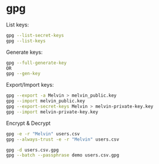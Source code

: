# gpg

List keys:
```sh
gpg --list-secret-keys
gpg --list-keys
```

Generate keys:
```sh
gpg --full-generate-key
OR
gpg --gen-key
```

Export/Import keys:
```sh
gpg --export -a Melvin > melvin_public.key
gpg --import melvin_public.key
gpg --export-secret-keys Melvin > melvin-private-key.key
gpg --import melvin-private-key.key
```

Encrypt & Decrypt
```sh
gpg -e -r "Melvin" users.csv
gpg --always-trust -e -r "Melvin" users.csv

gpg -d users.csv.gpg
gpg --batch --passphrase demo users.csv.gpg
```
